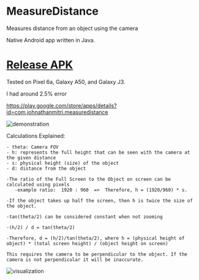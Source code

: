 # MeasureDistance
Measures distance from an object using the camera

Native Android app written in Java.

# [Release APK](https://github.com/johnathanmitri/MeasureDistance/releases/latest)

Tested on Pixel 6a, Galaxy A50, and Galaxy J3.

I had around 2.5% error

https://play.google.com/store/apps/details?id=com.johnathanmitri.measuredistance

![demonstration](https://user-images.githubusercontent.com/28831749/213052375-149ec79d-8157-4062-b801-f5f6791f47b2.png)

Calculations Explained:

    - theta: Camera FOV
    - h: represents the full height that can be seen with the camera at the given distance
    - s: physical height (size) of the object
    - d: distance from the object

    -The ratio of the Full Screen to the Object on screen can be calculated using pixels
       -example ratio:  1920 : 960  =>  Therefore, h = (1920/960) * s.

    -If the object takes up half the screen, then h is twice the size of the object.

    -tan(theta/2) can be considered constant when not zooming

    -(h/2) / d = tan(theta/2)

    -Therefore, d = (h/2)/tan(theta/2), where h = (physical height of object) * (total screen height) / (object height on screen)

    This requires the camera to be perpendicular to the object. If the camera is not perpendicular it will be inaccurate.
    
![visualization](https://user-images.githubusercontent.com/28831749/213051167-187f4a8c-e756-4f16-87a3-c8824c383a78.png)
